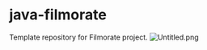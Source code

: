 # java-filmorate
Template repository for Filmorate project.
![Untitled.png](..%2F..%2F..%2F..%2FDownloads%2FUntitled.png)
